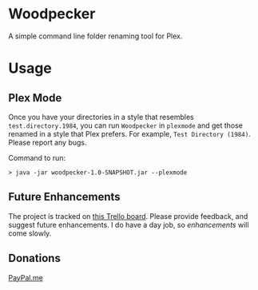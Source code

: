 # Woodpecker
A simple command line folder renaming tool for Plex.

# Usage

## Plex Mode

Once you have your directories in a style that resembles `test.directory.1984`, you can run `Woodpecker` in `plexmode` and get those renamed in a style that Plex prefers. For example, `Test Directory (1984)`. Please report any bugs.

Command to run:
```
> java -jar woodpecker-1.0-SNAPSHOT.jar --plexmode
```

## Future Enhancements

The project is tracked on [this Trello board](https://trello.com/b/fqPBCv7F/woodpecker). Please provide feedback, and suggest future enhancements. I do have a day job, so _enhancements_ will come slowly.

## Donations

[PayPal.me](https://paypal.me/sainagasrikantham)
